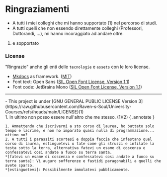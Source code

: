 # Ringraziamenti

<div class="annotate" markdown>

- A tutti i miei colleghi che mi hanno supportato (1) nel percorso di studi.
- A tutti quelli che non essendo direttamente colleghi (Professori, Dottorandi, ...), mi hanno incoraggiato ad andare oltre.

<!-- -  A coloro che hanno lasciato in eredità materiale per i futuri colleghi.

    *[lasciato in eredità]: dai studenti che mi hanno preceduto -->

</div>

1.  e sopportato

### License

"Ringrazio" anche gli enti delle `tecnologie` e `assets` con le loro license.

- [Mkdocs](https://www.mkdocs.org/) as framework. ([MIT](https://raw.githubusercontent.com/readthedocs/sphinx_rtd_theme/refs/heads/master/LICENSE))
- Font text: Open Sans ([SIL Open Font License, Version 1.1](https://fonts.google.com/specimen/Open+Sans/license))
- Font code: JetBrains Mono ([SIL Open Font License, Version 1.1](https://raw.githubusercontent.com/JetBrains/JetBrainsMono/refs/heads/master/OFL.txt))

---

<div class="annotate" markdown>
- This project is under [GNU GENERAL PUBLIC LICENSE Version 3](https://raw.githubusercontent.com/Raven-s-Soul/University-Courses/refs/heads/main/LICENSE)(1)
</div>
1. In ultimo non posso essere null'altro che me stesso. (1)(2)
    { .annotate }

    1. Ammettendo che iscrivermi a sto corso di laurea, ho buttato solo tempo e lacrime, e non ho imparato quasi nulla di programmazione... ottimo no?
    2. A tutti i parassiti scortesi e doppia faccia che infestano quel corso di laurea, estinguetevi o fate come gli struzzi e infilate la testa sotto la terra, alternativa fatevi un esame di coscenza e confessatevi cosi andate a fuoco su terra santa.
    *[fatevi un esame di coscenza e confessatevi cosi andate a fuoco su terra santa]: Vi auguro sofferenze e fastidi paragonabili a quelli che avete sparso.
    *[estinguetevi]: Possibilmente immolatevi pubblicamente.
